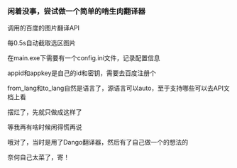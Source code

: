 ### 闲着没事，尝试做一个简单的啃生肉翻译器

调用的百度的图片翻译API

每0.5s自动截取选区图片

在main.exe下需要有一个config.ini文件，记录配置信息

appid和appkey是自己的id和密钥，需要去百度注册个

from_lang和to_lang自然是语言了，源语言可以auto，至于支持哪些可以去API文档上看

摆烂了，先就只做成这样了

等我再有啥时候闲得慌再说

哦对了，当时是用了Dango翻译器，然后有了自己做一个的想法的

奈何自己太菜了，寄！